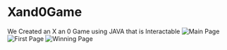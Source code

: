 # Xand0Game 
We Created an X an 0 Game using JAVA that is Interactable
![Main Page](https://github.com/user-attachments/assets/035a4be6-40a8-4326-baca-f0836f5fcb33)
![First Page](https://github.com/user-attachments/assets/88117d30-f20d-45fe-a4eb-3ee036b8bbd7)
![Winning Page](https://github.com/user-attachments/assets/31d725d1-6ab1-49b0-a769-d018076fa00b)
